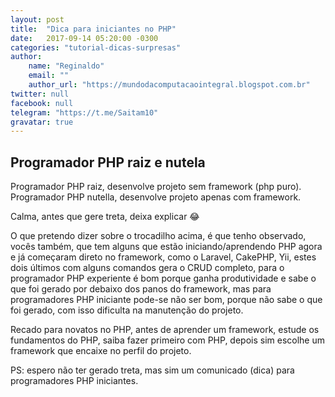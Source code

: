 ```yaml
---
layout: post
title:  "Dica para iniciantes no PHP"
date:   2017-09-14 05:20:00 -0300
categories: "tutorial-dicas-surpresas"
author:
    name: "Reginaldo"
    email: ""
    author_url: "https://mundodacomputacaointegral.blogspot.com.br"
twitter: null
facebook: null
telegram: "https://t.me/Saitam10"
gravatar: true
---
```


## Programador PHP raiz e nutela


Programador PHP raiz, desenvolve projeto sem framework (php puro).
Programador PHP nutella, desenvolve projeto apenas com framework.

Calma, antes que gere treta, deixa explicar :joy:

O que pretendo dizer sobre o trocadilho acima, é que tenho observado, vocês também, que tem alguns que estão iniciando/aprendendo PHP agora e já começaram direto no framework, como o Laravel, CakePHP, Yii, estes dois últimos com alguns comandos gera o CRUD completo, para o programador PHP experiente é bom porque ganha produtividade e sabe o que foi gerado por debaixo dos panos do framework, mas para programadores PHP iniciante pode-se não ser bom, porque não sabe o que foi gerado, com isso dificulta na manutenção do projeto.

Recado para novatos no PHP, antes de aprender um framework, estude os fundamentos do PHP, saiba fazer primeiro com PHP, depois sim escolhe um framework que encaixe no perfil do projeto.

PS: espero não ter gerado treta, mas sim um comunicado (dica) para programadores PHP iniciantes.
